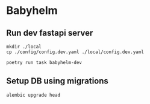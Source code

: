 # Babyhelm

## Run dev fastapi server
```shell
mkdir ./local
cp ./config/config.dev.yaml ./local/config.dev.yaml
```

```shell
poetry run task babyhelm-dev
```

## Setup DB using migrations
```shell
alembic upgrade head
```